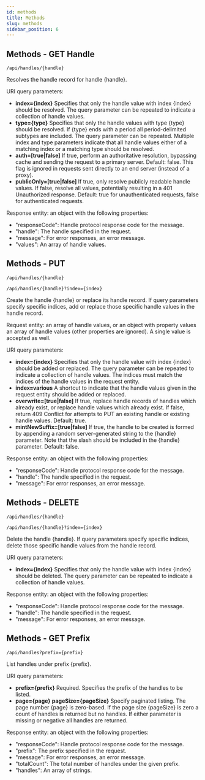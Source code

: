 ```yaml
---
id: methods
title: Methods
slug: methods
sidebar_position: 6
---
```



## Methods - GET Handle

```
/api/handles/{handle}
```

Resolves the handle record for handle {handle}.

URI query parameters:
* **index={index}**
Specifies that only the handle value with index {index} should be resolved. The query parameter
can be repeated to indicate a collection of handle values.
* **type={type}**
Specifies that only the handle values with type {type} should be resolved. If {type} ends with a
period all period-delimited subtypes are included. The query parameter can be repeated.
Multiple index and type parameters indicate that all handle values either of a matching index or
a matching type should be resolved.
* **auth=[true|false]**
If true, perform an authoritative resolution, bypassing cache and sending the request to a
primary server. Default: false. This flag is ignored in requests sent directly to an end server
(instead of a proxy).
* **publicOnly=[true|false]**
If true, only resolve publicly readable handle values. If false, resolve all values, potentially
resulting in a 401 Unauthorized response. Default: true for unauthenticated requests, false for
authenticated requests.


Response entity: an object with the following properties:
* "responseCode": Handle protocol response code for the message.
* "handle": The handle specified in the request.
* "message": For error responses, an error message.
* "values": An array of handle values.


## Methods - PUT

```
/api/handles/{handle}
```

```
/api/handles/{handle}?index={index}
```

Create the handle {handle} or replace its handle record. If query parameters specify specific indices, add or replace those specific handle values in the handle record.

Request entity: an array of handle values, or an object with property values an array of handle values
(other properties are ignored). A single value is accepted as well.


URI query parameters:
* **index={index}**
Specifies that only the handle value with index {index} should be added or replaced. The query
parameter can be repeated to indicate a collection of handle values. The indices must match
the indices of the handle values in the request entity.
* **index=various**
A shortcut to indicate that the handle values given in the request entity should be added or
replaced.
* **overwrite=[true|false]**
If true, replace handle records of handles which already exist, or replace handle values which
already exist. If false, return 409 Conflict for attempts to PUT an existing handle or existing
handle values. Default: true.
* **mintNewSuffix=[true|false]**
If true, the handle to be created is formed by appending a random server-generated string to
the {handle} parameter. Note that the slash should be included in the {handle} parameter.
Default: false.


Response entity: an object with the following properties:
* "responseCode": Handle protocol response code for the message.
* "handle": The handle specified in the request.
* "message": For error responses, an error message.



## Methods - DELETE

```
/api/handles/{handle}
```

```
/api/handles/{handle}?index={index}
```

Delete the handle {handle}. If query parameters specify specific indices, delete those specific handle
values from the handle record.


URI query parameters:
* **index={index}**
Specifies that only the handle value with index {index} should be deleted. The query parameter
can be repeated to indicate a collection of handle values.

Response entity: an object with the following properties:
* "responseCode": Handle protocol response code for the message.
* "handle": The handle specified in the request.
* "message": For error responses, an error message.



## Methods - GET Prefix

```
/api/handles?prefix={prefix}
```

List handles under prefix {prefix}.

URI query parameters:
* **prefix={prefix}**
Required. Specifies the prefix of the handles to be listed.
* **page={page}**
**pageSize={pageSize}**
Specify paginated listing. The page number {page} is zero-based. If the page size {pageSize} is
zero a count of handles is returned but no handles. If either parameter is missing or negative all
handles are returned.


Response entity: an object with the following properties:
* "responseCode": Handle protocol response code for the message.
* "prefix": The prefix specified in the request.
* "message": For error responses, an error message.
* "totalCount": The total number of handles under the given prefix.
* "handles": An array of strings.




